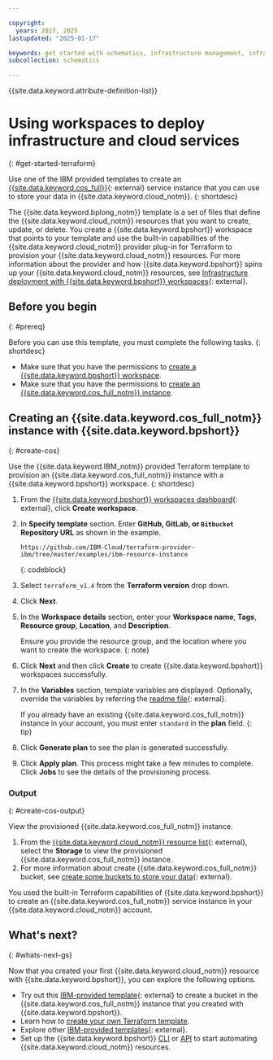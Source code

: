 ```yaml
---

copyright:
  years: 2017, 2025
lastupdated: "2025-01-17"

keywords: get started with schematics, infrastructure management, infrastructure as code, iac, schematics cloud environment, schematics infrastructure, schematics terraform, terraform provider
subcollection: schematics

---
```


{{site.data.keyword.attribute-definition-list}}

# Using workspaces to deploy infrastructure and cloud services
{: #get-started-terraform}

Use one of the IBM provided templates to create an [{{site.data.keyword.cos_full}}](/docs/cloud-object-storage?topic=cloud-object-storage-about-cloud-object-storage){: external} service instance that you can use to store your data in {{site.data.keyword.cloud_notm}}.
{: shortdesc}

The {{site.data.keyword.bplong_notm}} template is a set of files that define the {{site.data.keyword.cloud_notm}} resources that you want to create, update, or delete. You create a {{site.data.keyword.bpshort}} workspace that points to your template and use the built-in capabilities of the {{site.data.keyword.cloud_notm}} provider plug-in for Terraform to provision your {{site.data.keyword.cloud_notm}} resources. For more information about the provider and how {{site.data.keyword.bpshort}} spins up your {{site.data.keyword.cloud_notm}} resources, see [Infrastructure deployment with {{site.data.keyword.bpshort}} workspaces](/docs/schematics?topic=schematics-how-it-works#how-to-workspaces){: external}.

## Before you begin
{: #prereq}

Before you can use this template, you must complete the following tasks.
{: shortdesc}

- Make sure that you have the permissions to [create a {{site.data.keyword.bpshort}} workspace](/docs/schematics?topic=schematics-access#access-roles). 
- Make sure that you have the permissions to [create an {{site.data.keyword.cos_full_notm}} instance](/docs/cloud-object-storage?topic=cloud-object-storage-iam).

## Creating an {{site.data.keyword.cos_full_notm}} instance with {{site.data.keyword.bpshort}}
{: #create-cos}

Use the {{site.data.keyword.IBM_notm}} provided Terraform template to provision an {{site.data.keyword.cos_full_notm}} instance with a {{site.data.keyword.bpshort}} workspace.
{: shortdesc}

1. From the [{{site.data.keyword.bpshort}} workspaces dashboard](https://cloud.ibm.com/automation/schematics/terraform){: external}, click **Create workspace**.
2. In **Specify template** section. Enter **GitHub, GitLab, or `Bitbucket` Repository URL** as shown in the example.

    ```text
    https://github.com/IBM-Cloud/terraform-provider-ibm/tree/master/examples/ibm-resource-instance
    ```
    {: codeblock}

3. Select `terraform_v1.4` from the **Terraform version** drop down.
4. Click **Next**.
5. In the **Workspace details** section, enter your **Workspace name**, **Tags**, **Resource group**, **Location**, and **Description**.

    Ensure you provide the resource group, and the location where you want to create the workspace.
    {: note}

6. Click **Next** and then click **Create** to create {{site.data.keyword.bpshort}} workspaces successfully.
7. In the **Variables** section, template variables are displayed. Optionally, override the variables by referring the [readme file](https://github.com/IBM-Cloud/terraform-provider-ibm/tree/master/examples/ibm-resource-instance){: external}.

    If you already have an existing {{site.data.keyword.cos_full_notm}} instance in your account, you must enter `standard` in the **plan** field.
    {: tip}

8. Click **Generate plan** to see the plan is generated successfully.
9. Click **Apply plan**. This process might take a few minutes to complete. Click **Jobs** to see the details of the provisioning process.

### Output
{: #create-cos-output}

View the provisioned {{site.data.keyword.cos_full_notm}} instance.

1. From the [{{site.data.keyword.cloud_notm}} resource list](https://cloud.ibm.com/resources){: external}, select the **Storage** to view the provisioned {{site.data.keyword.cos_full_notm}} instance.
2. For more information about create {{site.data.keyword.cos_full_notm}} bucket, see [create some buckets to store your data](/docs/cloud-object-storage?topic=cloud-object-storage-getting-started-cloud-object-storage#gs-create-buckets){: external}.

You used the built-in Terraform capabilities of {{site.data.keyword.bpshort}} to create an {{site.data.keyword.cos_full_notm}} service instance in your {{site.data.keyword.cloud_notm}} account.

## What's next? 
{: #whats-next-gs}

Now that you created your first {{site.data.keyword.cloud_notm}} resource with {{site.data.keyword.bpshort}}, you can explore the following options.

- Try out this [IBM-provided template](https://github.com/IBM-Cloud/terraform-provider-ibm/tree/master/examples/ibm-cos-bucket){: external} to create a bucket in the {{site.data.keyword.cos_full_notm}} instance that you created with {{site.data.keyword.bpshort}}.
- Learn how to [create your own Terraform template](/docs/schematics?topic=schematics-create-tf-config).
- Explore other [IBM-provided templates](https://github.com/IBM-Cloud/terraform-provider-ibm/tree/master/examples){: external}.
- Set up the {{site.data.keyword.bpshort}} [CLI](/docs/schematics?topic=schematics-setup-cli) or [API](/docs/schematics?topic=schematics-setup-api) to start automating {{site.data.keyword.cloud_notm}} resources.
